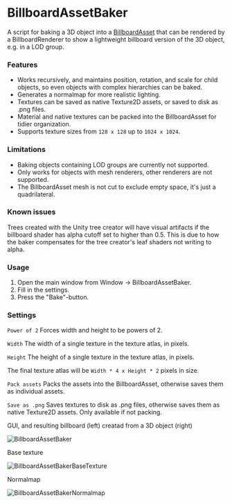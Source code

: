 # BillboardAssetBaker

A script for baking a 3D object into a [BillboardAsset](https://docs.unity3d.com/ScriptReference/BillboardAsset.html) that can be rendered by a BillboardRenderer to show a lightweight billboard version of the 3D object, e.g. in a LOD group.

### Features

- Works recursively, and maintains position, rotation, and scale for child objects, so even objects with complex hierarchies can be baked.
- Generates a normalmap for more realistic lighting.
- Textures can be saved as native Texture2D assets, or saved to disk as .png files.
- Material and native textures can be packed into the BillboardAsset for tidier organization.
- Supports texture sizes from `128 x 128`  up to `1024 x 1024`.

### Limitations 

- Baking objects containing LOD groups are currently not supported.
- Only works for objects with mesh renderers, other renderers are not supported.
- The BillboardAsset mesh is not cut to exclude empty space, it's just a quadrilateral.

### Known issues

Trees created with the Unity tree creator will have visual artifacts if the billboard shader has alpha cutoff set to higher than 0.5. This is due to how the baker compensates for the tree creator's leaf shaders not writing to alpha.

### Usage

1. Open the main window from Window -> BillboardAssetBaker.
2. Fill in the settings.
3. Press the "Bake"-button.

### Settings

`Power of 2` Forces width and height to be powers of 2.

`Width` The width of a single texture in the texture atlas, in pixels.

`Height` The height of a single texture in the texture atlas, in pixels.

The final texture atlas will be `Width * 4 x Height * 2` pixels in size.

`Pack assets` Packs the assets into the BillboardAsset, otherwise saves them as individual assets.

`Save as .png` Saves textures to disk as .png files, otherwise saves them as native Texture2D assets. Only available if not packing.


GUI, and resulting billboard (left) creatad from a 3D object (right)

![BillboardAssetBaker](https://user-images.githubusercontent.com/17293533/223401551-1b31935e-645f-456e-b9c3-c4e87310f67c.png)

Base texture

![BillboardAssetBakerBaseTexture](https://user-images.githubusercontent.com/17293533/223401594-1b2d3eeb-290f-4297-8f59-70e6b0d0892b.png)

Normalmap

![BillboardAssetBakerNormalmap](https://user-images.githubusercontent.com/17293533/223401614-e3004318-797a-4da5-9a3c-8ad86410d5e0.png)

